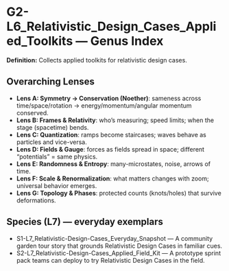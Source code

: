# G2-L6_Relativistic_Design_Cases_Applied_Toolkits — Genus Index
**Definition:** Collects applied toolkits for relativistic design cases.

## Overarching Lenses

- **Lens A: Symmetry -> Conservation (Noether)**: sameness across time/space/rotation → energy/momentum/angular momentum conserved.
- **Lens B: Frames & Relativity**: who’s measuring; speed limits; when the stage (spacetime) bends.
- **Lens C: Quantization**: ramps become staircases; waves behave as particles and vice-versa.
- **Lens D: Fields & Gauge**: forces as fields spread in space; different “potentials” = same physics.
- **Lens E: Randomness & Entropy**: many-microstates, noise, arrows of time.
- **Lens F: Scale & Renormalization**: what matters changes with zoom; universal behavior emerges.
- **Lens G: Topology & Phases**: protected counts (knots/holes) that survive deformations.

## Species (L7) — everyday exemplars
- S1-L7_Relativistic-Design-Cases_Everyday_Snapshot — A community garden tour story that grounds Relativistic Design Cases in familiar cues.
- S2-L7_Relativistic-Design-Cases_Applied_Field_Kit — A prototype sprint pack teams can deploy to try Relativistic Design Cases in the field.
